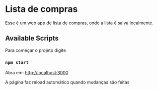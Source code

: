 # Lista de compras

Esse é um web app de lista de compras, onde a lista é salva localmente.

## Available Scripts

Para começar o projeto digite

### `npm start`

Abra em: [http://localhost:3000](http://localhost:3000)

A página faz reload automático quando mudanças são feitas